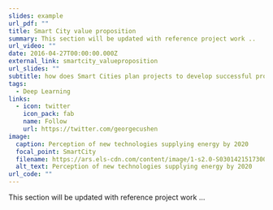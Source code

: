 ```yaml
---
slides: example
url_pdf: ""
title: Smart City value proposition
summary: This section will be updated with reference project work ..
url_video: ""
date: 2016-04-27T00:00:00.000Z
external_link: smartcity_valueproposition
url_slides: ""
subtitle: how does Smart Cities plan projects to develop successful project outcome?
tags:
  - Deep Learning
links:
  - icon: twitter
    icon_pack: fab
    name: Follow
    url: https://twitter.com/georgecushen
image:
  caption: Perception of new technologies supplying energy by 2020
  focal_point: SmartCity
  filename: https://ars.els-cdn.com/content/image/1-s2.0-S0301421517300393-gr6.jpg
  alt_text: Perception of new technologies supplying energy by 2020
url_code: ""
---
```

This section will be updated with reference project work ...
